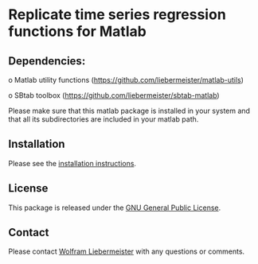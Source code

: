 Replicate time series regression functions for Matlab
=====================================================

## Dependencies:

  o Matlab utility functions    (https://github.com/liebermeister/matlab-utils)

  o SBtab toolbox  (https://github.com/liebermeister/sbtab-matlab)

Please make sure that this matlab package is installed in your system and that all its subdirectories are included in your matlab path.

## Installation
Please see the [installation instructions](INSTALLATION).

## License
This package is released under the [GNU General Public License](LICENSE).

## Contact
Please contact [Wolfram Liebermeister](wolfram.liebermeister@gmail.com) with any questions or comments.
